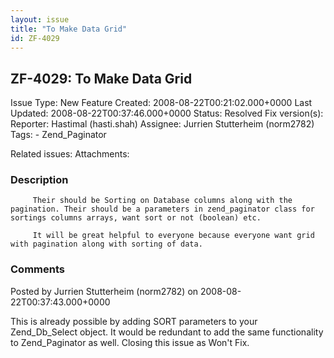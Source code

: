 ```yaml
---
layout: issue
title: "To Make Data Grid"
id: ZF-4029
---
```


ZF-4029: To Make Data Grid
--------------------------

 Issue Type: New Feature Created: 2008-08-22T00:21:02.000+0000 Last Updated: 2008-08-22T00:37:46.000+0000 Status: Resolved Fix version(s): 
 Reporter:  Hastimal (hasti.shah)  Assignee:  Jurrien Stutterheim (norm2782)  Tags: - Zend\_Paginator
 
 Related issues: 
 Attachments: 
### Description

 
         Their should be Sorting on Database columns along with the pagination. Their should be a parameters in zend_paginator class for sortings columns arrays, want sort or not (boolean) etc. 
    
         It will be great helpful to everyone because everyone want grid with pagination along with sorting of data.


 

 

### Comments

Posted by Jurrien Stutterheim (norm2782) on 2008-08-22T00:37:43.000+0000

This is already possible by adding SORT parameters to your Zend\_Db\_Select object. It would be redundant to add the same functionality to Zend\_Paginator as well. Closing this issue as Won't Fix.

 

 